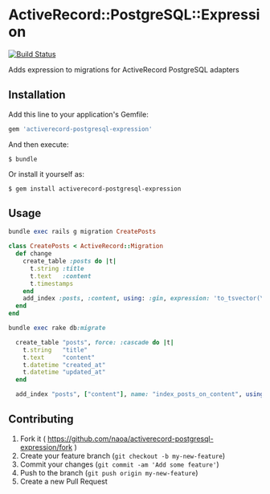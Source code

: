 # ActiveRecord::PostgreSQL::Expression

[![Build Status](https://travis-ci.org/naoa/activerecord-postgresql-expression.png?branch=master)](https://travis-ci.org/naoa/activerecord-postgresql-expression)

Adds expression to migrations for ActiveRecord PostgreSQL adapters

## Installation

Add this line to your application's Gemfile:

```ruby
gem 'activerecord-postgresql-expression'
```

And then execute:

    $ bundle

Or install it yourself as:

    $ gem install activerecord-postgresql-expression

## Usage

```ruby
bundle exec rails g migration CreatePosts
```

```ruby
class CreatePosts < ActiveRecord::Migration
  def change
    create_table :posts do |t|
      t.string :title
      t.text   :content
      t.timestamps
    end
    add_index :posts, :content, using: :gin, expression: 'to_tsvector(\'english\'::regconfig, (content)::text)'
  end
end
```

```ruby
bundle exec rake db:migrate
```

```ruby
  create_table "posts", force: :cascade do |t|
    t.string   "title"
    t.text     "content"
    t.datetime "created_at"
    t.datetime "updated_at"
  end

  add_index "posts", ["content"], name: "index_posts_on_content", using: :gin, expression: "to_tsvector('english'::regconfig, content)"
```

## Contributing

1. Fork it ( https://github.com/naoa/activerecord-postgresql-expression/fork )
2. Create your feature branch (`git checkout -b my-new-feature`)
3. Commit your changes (`git commit -am 'Add some feature'`)
4. Push to the branch (`git push origin my-new-feature`)
5. Create a new Pull Request

